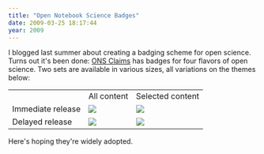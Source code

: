 ```yaml
---
title: "Open Notebook Science Badges"
date: 2009-03-25 18:17:44
year: 2009
---
```

I blogged last summer about creating a badging scheme for open science. Turns out it's been done: <a href="http://onsclaims.wikispaces.com/">ONS Claims</a> has badges for four flavors of open science.  Two sets are available in various sizes, all variations on the themes below:
<table class="center">
<tbody>
<tr>
<td></td>
<td>All content</td>
<td>Selected content</td>
</tr>
<tr>
<td>Immediate release</td>
<td><img src="http://onsclaims.wikispaces.com/file/view/ons-aci2-small.png" class="centered"></td>
<td><img src="http://onsclaims.wikispaces.com/file/view/ons-sci2-small.png" class="centered"></td>
</tr>
<tr>
<td>Delayed release</td>
<td><img src="http://onsclaims.wikispaces.com/file/view/ons-acd2-small.png" class="centered"></td>
<td><img src="http://onsclaims.wikispaces.com/file/view/ons-scd2-small.png" class="centered"></td>
</tr>
</tbody></table>

Here's hoping they're widely adopted.
